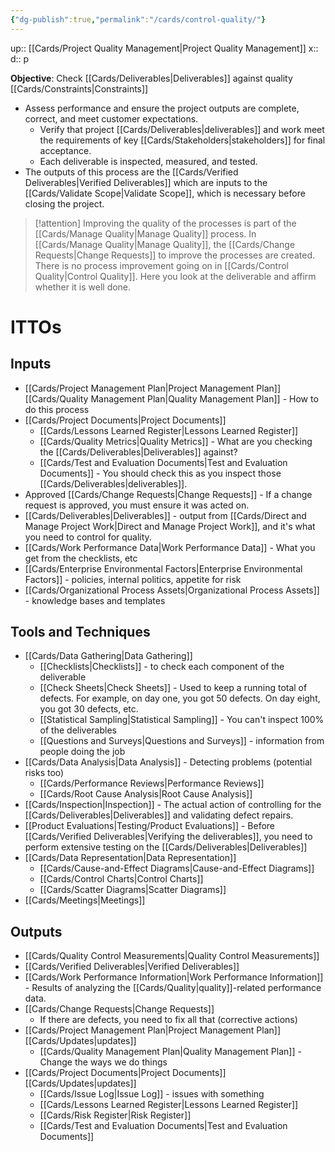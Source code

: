 ```yaml
---
{"dg-publish":true,"permalink":"/cards/control-quality/"}
---
```


up:: [[Cards/Project Quality Management\|Project Quality Management]]
x:: 
d:: p

**Objective**: Check [[Cards/Deliverables\|Deliverables]] against quality [[Cards/Constraints\|Constraints]] 

- Assess performance and ensure the project outputs are complete, correct, and meet customer expectations.
	- ﻿﻿Verify that project [[Cards/Deliverables\|deliverables]] and work meet the requirements of key [[Cards/Stakeholders\|stakeholders]] for final acceptance.
	- ﻿﻿Each deliverable is inspected, measured, and tested. 
- The outputs of this process are the [[Cards/Verified Deliverables\|Verified Deliverables]] which are inputs to the [[Cards/Validate Scope\|Validate Scope]], which is necessary before closing the project. 

> [!attention]
> Improving the quality of the processes is part of the [[Cards/Manage Quality\|Manage Quality]] process. In [[Cards/Manage Quality\|Manage Quality]], the [[Cards/Change Requests\|Change Requests]] to improve the processes are created. There is no process improvement going on in [[Cards/Control Quality\|Control Quality]]. Here you look at the deliverable and affirm whether it is well done.


# ITTOs
## Inputs
- [[Cards/Project Management Plan\|Project Management Plan]]
	 [[Cards/Quality Management Plan\|Quality Management Plan]] - How to do this process
- [[Cards/Project Documents\|Project Documents]]
	- [[Cards/Lessons Learned Register\|Lessons Learned Register]]
	- [[Cards/Quality Metrics\|Quality Metrics]] - What are you checking the [[Cards/Deliverables\|Deliverables]] against? 
	- [[Cards/Test and Evaluation Documents\|Test and Evaluation Documents]] - You should check this as you inspect those [[Cards/Deliverables\|deliverables]]. 
- Approved [[Cards/Change Requests\|Change Requests]] - If a change request is approved, you must ensure it was acted on. 
- [[Cards/Deliverables\|Deliverables]] - output from [[Cards/Direct and Manage Project Work\|Direct and Manage Project Work]], and it's what you need to control for quality. 
- [[Cards/Work Performance Data\|Work Performance Data]] - What you get from the checklists, etc
- [[Cards/Enterprise Environmental Factors\|Enterprise Environmental Factors]] - policies, internal politics, appetite for risk
- [[Cards/Organizational Process Assets\|Organizational Process Assets]] - knowledge bases and templates

## Tools and Techniques
- [[Cards/Data Gathering\|Data Gathering]]
	- [[Checklists\|Checklists]] - to check each component of the deliverable 
	- [[Check Sheets\|Check Sheets]] - Used to keep a running total of defects. For example, on day one, you got 50 defects. On day eight, you got 30 defects, etc.
	- [[Statistical Sampling\|Statistical Sampling]] - You can't inspect 100% of the deliverables 
	- [[Questions and Surveys\|Questions and Surveys]] - information from people doing the job
- [[Cards/Data Analysis\|Data Analysis]] - Detecting problems (potential risks too)
	- [[Cards/Performance Reviews\|Performance Reviews]]
	- [[Cards/Root Cause Analysis\|Root Cause Analysis]]
- [[Cards/Inspection\|Inspection]] - The actual action of controlling for the [[Cards/Deliverables\|Deliverables]] and validating defect repairs. 
- [[Product Evaluations\|Testing/Product Evaluations]] - Before [[Cards/Verified Deliverables\|Verifying the deliverables]], you need to perform extensive testing on the [[Cards/Deliverables\|Deliverables]]  
- [[Cards/Data Representation\|Data Representation]]
	- [[Cards/Cause-and-Effect Diagrams\|Cause-and-Effect Diagrams]]
	- [[Cards/Control Charts\|Control Charts]]
	- [[Cards/Scatter Diagrams\|Scatter Diagrams]]
- [[Cards/Meetings\|Meetings]]

## Outputs
- [[Cards/Quality Control Measurements\|Quality Control Measurements]]
- [[Cards/Verified Deliverables\|Verified Deliverables]]
- [[Cards/Work Performance Information\|Work Performance Information]] - Results of analyzing the [[Cards/Quality\|quality]]-related performance data. 
- [[Cards/Change Requests\|Change Requests]]
	- If there are defects, you need to fix all that (corrective actions)
- [[Cards/Project Management Plan\|Project Management Plan]] [[Cards/Updates\|updates]]
	- [[Cards/Quality Management Plan\|Quality Management Plan]] - Change the ways we do things 
- [[Cards/Project Documents\|Project Documents]] [[Cards/Updates\|updates]]
	- [[Cards/Issue Log\|Issue Log]] - issues with something
	- [[Cards/Lessons Learned Register\|Lessons Learned Register]]
	- [[Cards/Risk Register\|Risk Register]]
	- [[Cards/Test and Evaluation Documents\|Test and Evaluation Documents]]